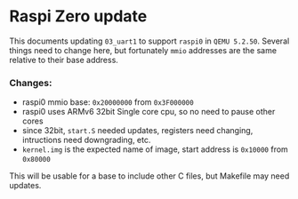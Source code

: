 # Raspi Zero update

This documents updating `03_uart1` to support `raspi0` in `QEMU 5.2.50`. Several things need to change here, but fortunately `mmio` addresses are the same relative to their base address. 

### Changes:
+ raspi0 mmio base: `0x20000000` from `0x3F000000`
+ raspi0 uses ARMv6 32bit Single core cpu, so no need to pause other cores
+ since 32bit, `start.S` needed updates, registers need changing, intructions need downgrading, etc.
+ `kernel.img` is the expected name of image, start address is `0x10000` from `0x80000`

This will be usable for a base to include other C files, but Makefile may need updates.